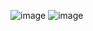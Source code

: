 ![image](https://github.com/UDHAYAKUMAR3638/Assignment/assets/92455020/b56c7d09-9476-46b9-9ff9-13ed51cfaef7)
![image](https://github.com/UDHAYAKUMAR3638/Assignment/assets/92455020/ee9013b0-dc0a-4285-8eb0-1c70a055bb61)
